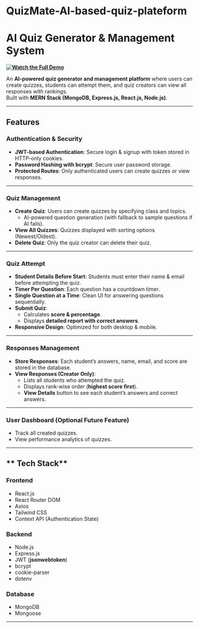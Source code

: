# QuizMate-AI-based-quiz-plateform

# **AI Quiz Generator & Management System**

**[![Watch the Full Demo](https://github.com/ashishmaurya73/QuizMate-AI-based-quiz-plateform/blob/main/client/src/assets/Thumbnail.png)](https://youtu.be/Z3T364w9NQw?si=nLD3QeQiQCHWYCf5)**


An **AI-powered quiz generator and management platform** where users can create quizzes, students can attempt them, and quiz creators can view all responses with rankings.  
Built with **MERN Stack (MongoDB, Express.js, React.js, Node.js)**.

---

## **Features**

###  **Authentication & Security**
- **JWT-based Authentication**: Secure login & signup with token stored in HTTP-only cookies.
- **Password Hashing with bcrypt**: Secure user password storage.
- **Protected Routes**: Only authenticated users can create quizzes or view responses.

---

###  **Quiz Management**
- **Create Quiz**: Users can create quizzes by specifying class and topics.
  - AI-powered question generation (with fallback to sample questions if AI fails).
- **View All Quizzes**: Quizzes displayed with sorting options (Newest/Oldest).
- **Delete Quiz**: Only the quiz creator can delete their quiz.

---

###  **Quiz Attempt**
- **Student Details Before Start**: Students must enter their name & email before attempting the quiz.
- **Timer Per Question**: Each question has a countdown timer.
- **Single Question at a Time**: Clean UI for answering questions sequentially.
- **Submit Quiz**:
  - Calculates **score & percentage**.
  - Displays **detailed report with correct answers**.
- **Responsive Design**: Optimized for both desktop & mobile.

---

###  **Responses Management**
- **Store Responses**: Each student’s answers, name, email, and score are stored in the database.
- **View Responses (Creator Only)**:
  - Lists all students who attempted the quiz.
  - Displays rank-wise order (**highest score first**).
  - **View Details** button to see each student’s answers and correct answers.

---

###  **User Dashboard (Optional Future Feature)**
- Track all created quizzes.
- View performance analytics of quizzes.

---

## ** Tech Stack**

### **Frontend**
- React.js  
- React Router DOM  
- Axios  
- Tailwind CSS  
- Context API (Authentication State)  

### **Backend**
- Node.js  
- Express.js  
- JWT (**jsonwebtoken**)  
- bcrypt  
- cookie-parser  
- dotenv  

### **Database**
- MongoDB  
- Mongoose  

---



